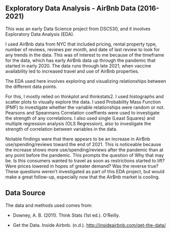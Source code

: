 ## **Exploratory Data Analysis - AirBnb Data (2016-2021)**

This was an early Data Science project from DSC530, and it involves Exploratory Data Analysis (EDA).

I used AirBnb data from NYC that included pricing, rental property type, number of reviews, reviews per month, and date of last review to look for any trends in the data. This was of interest to me because of the timeframe for the data, which has early AirBnb data up through the pandemic that started in early 2020. The data runs through late 2021, when vaccine availability led to increased travel and use of AirBnb properties.

The EDA used here involves exploring and visualizing relationships between the different data points.

For this, I mostly relied on thinkplot and thinkstats2. I used histographs and scatter plots to visually explore the data. I used Probability Mass Function (PMF) to investigate whether the variable relationships were random or not. Pearsons and Spearmans Correlation coeffients were used to investigate the strength of any correlations. I also used single (Least Squares) and multiple regression analysis (OLS Regression), also to investigate the strength of correlation between variables in the data.

Notable findings were that there appears to be an increase in AirBnb use/spending/reviews toward the end of 2021. This is noticeable because the increase shows more use/spending/reviews after the pandemic than at any point before the pandemic. This prompts the question of Why that may be. Is this consumers wanted to travel as soon as restrictions started to lift? Were prices lowered in hopes of greater demand? Was the reverse true? These questions weren't investigated as part of this EDA project, but would make a great follow-up, especially now that the AirBnb market is cooling.

## **Data Source**

The data and methods used comes from:

* Downey, A. B. (2011). Think Stats (1st ed.). O’Reilly.

* Get the Data. Inside Airbnb. (n.d.). http://insideairbnb.com/get-the-data/
